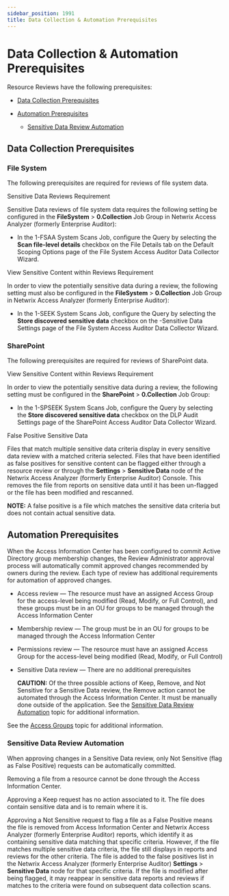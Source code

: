 ```yaml
---
sidebar_position: 1991
title: Data Collection & Automation Prerequisites
---
```


# Data Collection & Automation Prerequisites

Resource Reviews have the following prerequisites:

* [Data Collection Prerequisites](#Data "Data Collection Prerequisites")
* [Automation Prerequisites](#Automati "Automation Prerequisites")

  * [Sensitive Data Review Automation](#Sensitiv "Sensitive Data Review Automation")

## Data Collection Prerequisites

### File System

The following prerequisites are required for reviews of file system data.

Sensitive Data Reviews Requirement

Sensitive Data reviews of file system data requires the following setting be configured in the **FileSystem** > **0.Collection** Job Group in Netwrix Access Analyzer (formerly Enterprise Auditor):

* In the 1-FSAA System Scans Job, configure the Query by selecting the **Scan file-level details** checkbox on the File Details tab on the Default Scoping Options page of the File System Access Auditor Data Collector Wizard.

View Sensitive Content within Reviews Requirement

In order to view the potentially sensitive data during a review, the following setting must also be configured in the **FileSystem** > **0.Collection** Job Group in Netwrix Access Analyzer (formerly Enterprise Auditor):

* In the 1-SEEK System Scans Job, configure the Query by selecting the **Store discovered sensitive data** checkbox on the -Sensitive Data Settings page of the File System Access Auditor Data Collector Wizard.

### SharePoint

The following prerequisites are required for reviews of SharePoint data.

View Sensitive Content within Reviews Requirement

In order to view the potentially sensitive data during a review, the following setting must be configured in the **SharePoint** > **0.Collection** Job Group:

* In the 1-SPSEEK System Scans Job, configure the Query by selecting the **Store discovered sensitive data** checkbox on the DLP Audit Settings page of the SharePoint Access Auditor Data Collector Wizard.

False Positive Sensitive Data

Files that match multiple sensitive data criteria display in every sensitive data review with a matched criteria selected. Files that have been identified as false positives for sensitive content can be flagged either through a resource review or through the **Settings** > **Sensitive Data** node of the Netwrix Access Analyzer (formerly Enterprise Auditor) Console. This removes the file from reports on sensitive data until it has been un-flagged or the file has been modified and rescanned.

**NOTE:** A false positive is a file which matches the sensitive data criteria but does not contain actual sensitive data.

## Automation Prerequisites

When the Access Information Center has been configured to commit Active Directory group membership changes, the Review Administrator approval process will automatically commit approved changes recommended by owners during the review. Each type of review has additional requirements for automation of approved changes.

* Access review — The resource must have an assigned Access Group for the access-level being modified (Read, Modify, or Full Control), and these groups must be in an OU for groups to be managed through the Access Information Center
* Membership review — The group must be in an OU for groups to be managed through the Access Information Center
* Permissions review — The resource must have an assigned Access Group for the access-level being modified (Read, Modify, or Full Control)
* Sensitive Data review — There are no additional prerequisites

  **CAUTION:** Of the three possible actions of Keep, Remove, and Not Sensitive for a Sensitive Data review, the Remove action cannot be automated through the Access Information Center. It must be manually done outside of the application. See the [Sensitive Data Review Automation](#Sensitiv "Sensitive Data Review Automation") topic for additional information.

See the [Access Groups](../ResourceOwners/AccessGroups "Access Groups") topic for additional information.

### Sensitive Data Review Automation

When approving changes in a Sensitive Data review, only Not Sensitive (flag as False Positive) requests can be automatically committed.

Removing a file from a resource cannot be done through the Access Information Center.

Approving a Keep request has no action associated to it. The file does contain sensitive data and is to remain where it is.

Approving a Not Sensitive request to flag a file as a False Positive means the file is removed from Access Information Center and Netwrix Access Analyzer (formerly Enterprise Auditor) reports, which identify it as containing sensitive data matching that specific criteria. However, if the file matches multiple sensitive data criteria, the file still displays in reports and reviews for the other criteria. The file is added to the false positives list in the Netwrix Access Analyzer (formerly Enterprise Auditor) **Settings** > **Sensitive Data** node for that specific criteria. If the file is modified after being flagged, it may reappear in sensitive data reports and reviews if matches to the criteria were found on subsequent data collection scans.